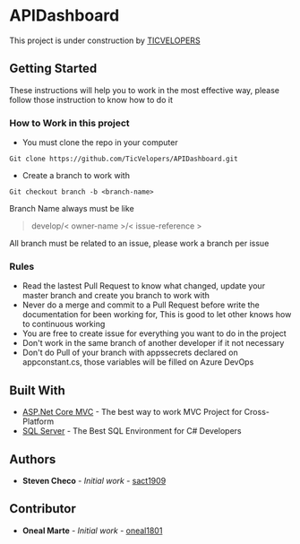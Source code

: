 # APIDashboard

This project is under construction by <a href='https://ticvelopers.com'>TICVELOPERS</a>

## Getting Started

These instructions will help you to work in the most effective way, please follow those instruction to know how to do it

### How to Work in this project

* You must clone the repo in your computer

```
Git clone https://github.com/TicVelopers/APIDashboard.git
```

* Create a branch to work with

```
Git checkout branch -b <branch-name>
```

Branch Name always must be like

>develop/< owner-name >/< issue-reference >

All branch must be related to an issue, please work a branch per issue

### Rules
* Read the lastest Pull Request to know what changed, update your master branch and create you branch to work with
* Never do a merge and commit to a Pull Request before write the documentation for been working for, This is good to let other knows how to continuous working
* You are free to create issue for everything you want to do in the project
* Don't work in the same branch of another developer if it not necessary
* Don't do Pull of your branch with appssecrets declared on appconstant.cs, those variables will be filled on Azure DevOps

## Built With

* [ASP.Net Core MVC](https://docs.microsoft.com/en-us/aspnet/core/mvc/overview?view=aspnetcore-3.1) - The best way to work MVC Project for Cross-Platform
* [SQL Server](https://www.microsoft.com/en-us/sql-server/sql-server-downloads) - The Best SQL Environment for C# Developers

## Authors

* **Steven Checo** - *Initial work* - [sact1909](https://github.com/sact1909)


## Contributor

* **Oneal Marte** - *Initial work* - [oneal1801](https://github.com/oneal1801)